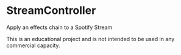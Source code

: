 # StreamController
Apply an effects chain to a Spotify Stream

This is an educational project and is not intended to be used in any commercial capacity.
